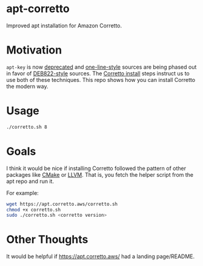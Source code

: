 # apt-corretto
Improved apt installation for Amazon Corretto.


# Motivation
`apt-key` is now [deprecated][1] and [one-line-style][2] sources are being
phased out in favor of [DEB822-style][3] sources. The [Corretto install][4]
steps instruct us to use both of these techniques. This repo shows
how you can install Corretto the modern way.


# Usage
```bash
./corretto.sh 8
```

# Goals
I think it would be nice if installing Corretto followed the pattern
of other packages like [CMake][5] or [LLVM][6]. That is, you fetch
the helper script from the apt repo and run it.

For example:
```bash
wget https://apt.corretto.aws/corretto.sh
chmod +x corretto.sh
sudo ./corretto.sh <corretto version>
```


# Other Thoughts
It would be helpful if https://apt.corretto.aws/ had a landing page/README.




[1]: http://manpages.ubuntu.com/manpages/impish/man8/apt-key.8.html
[2]: https://manpages.debian.org/impish/apt/sources.list.5.en.html#ONE-LINE-STYLE_FORMAT
[3]: https://manpages.debian.org/impish/apt/sources.list.5.en.html#DEB822-STYLE_FORMAT
[4]: https://docs.aws.amazon.com/corretto/latest/corretto-8-ug/generic-linux-install.html#amazon-corretto-yum-verify
[5]: https://apt.kitware.com/
[6]: https://apt.llvm.org/
